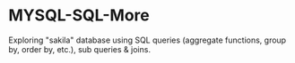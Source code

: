 # MYSQL-SQL-More
Exploring "sakila" database using SQL queries (aggregate functions, group by, order by, etc.), sub queries &amp; joins.
